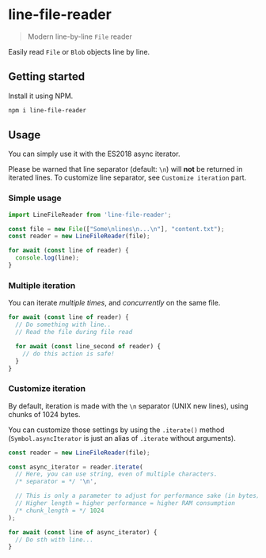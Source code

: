 # line-file-reader

> Modern line-by-line `File` reader

Easily read `File` or `Blob` objects line by line.

## Getting started

Install it using NPM.

```bash
npm i line-file-reader
```

## Usage

You can simply use it with the ES2018 async iterator.

Please be warned that line separator (default: `\n`) will **not** be returned in iterated lines.
To customize line separator, see `Customize iteration` part.

### Simple usage

```ts
import LineFileReader from 'line-file-reader';

const file = new File(["Some\nlines\n...\n"], "content.txt");
const reader = new LineFileReader(file);

for await (const line of reader) {
  console.log(line);
}
```

### Multiple iteration

You can iterate *multiple times*, and *concurrently* on the same file.

```ts
for await (const line of reader) {
  // Do something with line..
  // Read the file during file read

  for await (const line_second of reader) {
    // do this action is safe!
  }
}
```

### Customize iteration

By default, iteration is made with the `\n` separator (UNIX new lines), using chunks of 1024 bytes.

You can customize those settings by using the `.iterate()` method (`Symbol.asyncIterator` is just an alias of `.iterate` without arguments).

```ts
const reader = new LineFileReader(file);

const async_iterator = reader.iterate(
  // Here, you can use string, even of multiple characters.
  /* separator = */ '\n',

  // This is only a parameter to adjust for performance sake (in bytes).
  // Higher length = higher performance = higher RAM consumption
  /* chunk_length = */ 1024
);

for await (const line of async_iterator) {
  // Do sth with line...
}
```
